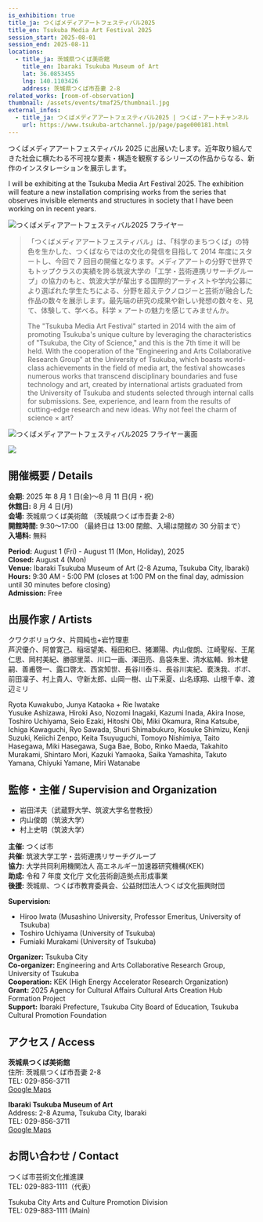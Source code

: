 ```yaml
---
is_exhibition: true
title_ja: つくばメディアアートフェスティバル2025
title_en: Tsukuba Media Art Festival 2025
session_start: 2025-08-01
session_end: 2025-08-11
locations:
  - title_ja: 茨城県つくば美術館
    title_en: Ibaraki Tsukuba Museum of Art
    lat: 36.0853455
    lng: 140.1103426
    address: 茨城県つくば市吾妻 2-8
related_works: [room-of-observation]
thumbnail: /assets/events/tmaf25/thumbnail.jpg
external_infos:
  - title_ja: つくばメディアアートフェスティバル2025 | つくば・アートチャンネル
    url: https://www.tsukuba-artchannel.jp/page/page000181.html
---
```


つくばメディアアートフェスティバル 2025 に出展いたします。近年取り組んできた社会に横たわる不可視な要素・構造を観察するシリーズの作品からなる、新作のインスタレーションを展示します。

I will be exhibiting at the Tsukuba Media Art Festival 2025. The exhibition will feature a new installation comprising works from the series that observes invisible elements and structures in society that I have been working on in recent years.

![つくばメディアアートフェスティバル2025 フライヤー](/assets/events/tmaf25/flyer_a.jpg)

> 「つくばメディアアートフェスティバル」は、「科学のまちつくば」の特色を生かした、つくばならではの文化の発信を目指して 2014 年度にスタートし、今回で 7 回目の開催となります。メディアアートの分野で世界でもトップクラスの実績を誇る筑波大学の「工学・芸術連携リサーチグループ」の協力のもと、筑波大学が輩出する国際的アーティストや学内公募により選ばれた学生たちによる、分野を超えテクノロジーと芸術が融合した作品の数々を展示します。最先端の研究の成果や新しい発想の数々を、見て、体験して、学べる。科学 × アートの魅力を感じてみませんか。
>
> The "Tsukuba Media Art Festival" started in 2014 with the aim of promoting Tsukuba's unique culture by leveraging the characteristics of "Tsukuba, the City of Science," and this is the 7th time it will be held. With the cooperation of the "Engineering and Arts Collaborative Research Group" at the University of Tsukuba, which boasts world-class achievements in the field of media art, the festival showcases numerous works that transcend disciplinary boundaries and fuse technology and art, created by international artists graduated from the University of Tsukuba and students selected through internal calls for submissions. See, experience, and learn from the results of cutting-edge research and new ideas. Why not feel the charm of science × art?

![つくばメディアアートフェスティバル2025 フライヤー裏面](/assets/events/tmaf25/flyer_b.jpg)

![](/assets/works/room-of-observation/overview.jpg)

## 開催概要 / Details

**会期:** 2025 年 8 月 1 日(金)〜8 月 11 日(月・祝)  
**休館日:** 8 月 4 日(月)  
**会場:** 茨城県つくば美術館 （茨城県つくば市吾妻 2-8）  
**開館時間:** 9:30〜17:00 （最終日は 13:00 閉館、入場は閉館の 30 分前まで）  
**入場料:** 無料

**Period:** August 1 (Fri) - August 11 (Mon, Holiday), 2025  
**Closed:** August 4 (Mon)  
**Venue:** Ibaraki Tsukuba Museum of Art (2-8 Azuma, Tsukuba City, Ibaraki)  
**Hours:** 9:30 AM - 5:00 PM (closes at 1:00 PM on the final day, admission until 30 minutes before closing)  
**Admission:** Free

## 出展作家 / Artists

クワクボリョウタ、片岡純也+岩竹理恵  
芦沢優介、阿曽寛己、稲垣望美、稲田和巳、猪瀬陽、内山俊朗、江崎聖桜、王尾仁思、岡村美紀、勝部里菜、川口一画、澤田亮、島袋朱里、清水紘輔、鈴木健嗣、善甫啓一、露口啓太、西宮知世、長谷川泰斗、長谷川実紀、裵洙我、ボボ、前田凜子、村上貴人、守新太郎、山岡一樹、山下采夏、山名琢翔、山根千幸、渡辺ミリ

Ryota Kuwakubo, Junya Kataoka + Rie Iwatake  
Yusuke Ashizawa, Hiroki Aso, Nozomi Inagaki, Kazumi Inada, Akira Inose, Toshiro Uchiyama, Seio Ezaki, Hitoshi Obi, Miki Okamura, Rina Katsube, Ichiga Kawaguchi, Ryo Sawada, Shuri Shimabukuro, Kosuke Shimizu, Kenji Suzuki, Keiichi Zenpo, Keita Tsuyuguchi, Tomoyo Nishimiya, Taito Hasegawa, Miki Hasegawa, Suga Bae, Bobo, Rinko Maeda, Takahito Murakami, Shintaro Mori, Kazuki Yamaoka, Saika Yamashita, Takuto Yamana, Chiyuki Yamane, Miri Watanabe

## 監修・主催 / Supervision and Organization

- 岩田洋夫（武蔵野大学、筑波大学名誉教授）
- 内山俊朗（筑波大学）
- 村上史明（筑波大学）

**主催:** つくば市  
**共催:** 筑波大学工学・芸術連携リサーチグループ  
**協力:** 大学共同利用機関法人 高エネルギー加速器研究機構(KEK)  
**助成:** 令和 7 年度 文化庁 文化芸術創造拠点形成事業  
**後援:** 茨城県、つくば市教育委員会、公益財団法人つくば文化振興財団

**Supervision:**

- Hiroo Iwata (Musashino University, Professor Emeritus, University of Tsukuba)
- Toshiro Uchiyama (University of Tsukuba)
- Fumiaki Murakami (University of Tsukuba)

**Organizer:** Tsukuba City  
**Co-organizer:** Engineering and Arts Collaborative Research Group, University of Tsukuba  
**Cooperation:** KEK (High Energy Accelerator Research Organization)  
**Grant:** 2025 Agency for Cultural Affairs Cultural Arts Creation Hub Formation Project  
**Support:** Ibaraki Prefecture, Tsukuba City Board of Education, Tsukuba Cultural Promotion Foundation

## アクセス / Access

**茨城県つくば美術館**  
住所: 茨城県つくば市吾妻 2-8  
TEL: 029-856-3711  
[Google Maps](https://maps.app.goo.gl/FcX9PRP3SodK9ASp8)

**Ibaraki Tsukuba Museum of Art**  
Address: 2-8 Azuma, Tsukuba City, Ibaraki  
TEL: 029-856-3711  
[Google Maps](https://maps.app.goo.gl/FcX9PRP3SodK9ASp8)

## お問い合わせ / Contact

つくば市芸術文化推進課  
TEL: 029-883-1111（代表）

Tsukuba City Arts and Culture Promotion Division  
TEL: 029-883-1111 (Main)
